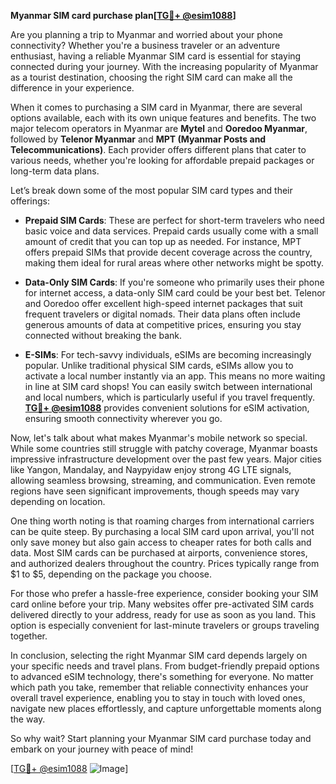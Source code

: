 **Myanmar SIM card purchase plan[[TG💪+ @esim1088](https://t.me/s/esim1088)]**

Are you planning a trip to Myanmar and worried about your phone connectivity? Whether you're a business traveler or an adventure enthusiast, having a reliable Myanmar SIM card is essential for staying connected during your journey. With the increasing popularity of Myanmar as a tourist destination, choosing the right SIM card can make all the difference in your experience.

When it comes to purchasing a SIM card in Myanmar, there are several options available, each with its own unique features and benefits. The two major telecom operators in Myanmar are **Mytel** and **Ooredoo Myanmar**, followed by **Telenor Myanmar** and **MPT (Myanmar Posts and Telecommunications)**. Each provider offers different plans that cater to various needs, whether you're looking for affordable prepaid packages or long-term data plans.

Let’s break down some of the most popular SIM card types and their offerings:

- **Prepaid SIM Cards**: These are perfect for short-term travelers who need basic voice and data services. Prepaid cards usually come with a small amount of credit that you can top up as needed. For instance, MPT offers prepaid SIMs that provide decent coverage across the country, making them ideal for rural areas where other networks might be spotty.

- **Data-Only SIM Cards**: If you're someone who primarily uses their phone for internet access, a data-only SIM card could be your best bet. Telenor and Ooredoo offer excellent high-speed internet packages that suit frequent travelers or digital nomads. Their data plans often include generous amounts of data at competitive prices, ensuring you stay connected without breaking the bank.

- **E-SIMs**: For tech-savvy individuals, eSIMs are becoming increasingly popular. Unlike traditional physical SIM cards, eSIMs allow you to activate a local number instantly via an app. This means no more waiting in line at SIM card shops! You can easily switch between international and local numbers, which is particularly useful if you travel frequently. **[TG💪+ @esim1088](https://t.me/s/esim1088)** provides convenient solutions for eSIM activation, ensuring smooth connectivity wherever you go.

Now, let's talk about what makes Myanmar's mobile network so special. While some countries still struggle with patchy coverage, Myanmar boasts impressive infrastructure development over the past few years. Major cities like Yangon, Mandalay, and Naypyidaw enjoy strong 4G LTE signals, allowing seamless browsing, streaming, and communication. Even remote regions have seen significant improvements, though speeds may vary depending on location.

One thing worth noting is that roaming charges from international carriers can be quite steep. By purchasing a local SIM card upon arrival, you'll not only save money but also gain access to cheaper rates for both calls and data. Most SIM cards can be purchased at airports, convenience stores, and authorized dealers throughout the country. Prices typically range from $1 to $5, depending on the package you choose.

For those who prefer a hassle-free experience, consider booking your SIM card online before your trip. Many websites offer pre-activated SIM cards delivered directly to your address, ready for use as soon as you land. This option is especially convenient for last-minute travelers or groups traveling together.

In conclusion, selecting the right Myanmar SIM card depends largely on your specific needs and travel plans. From budget-friendly prepaid options to advanced eSIM technology, there's something for everyone. No matter which path you take, remember that reliable connectivity enhances your overall travel experience, enabling you to stay in touch with loved ones, navigate new places effortlessly, and capture unforgettable moments along the way.

So why wait? Start planning your Myanmar SIM card purchase today and embark on your journey with peace of mind! 

[[TG💪+ @esim1088](https://t.me/s/esim1088) ![Image](https://i.postimg.cc/Y0z9fWf4/image.png)]